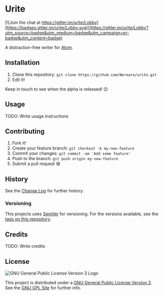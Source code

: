 # Urite

[![Join the chat at https://gitter.im/urite/Lobby](https://badges.gitter.im/urite/Lobby.svg)](https://gitter.im/urite/Lobby?utm_source=badge&utm_medium=badge&utm_campaign=pr-badge&utm_content=badge)

A distraction-free writer for [Atom](https://atom.io/).

## Installation

1. Clone this repository: `git clone https://github.com/Nereare/urite.git`
2. Edit it!

Keep in touch to see when the alpha is released! :wink:

## Usage

TODO: Write usage instructions

## Contributing

1. Fork it!
2. Create your feature branch: `git checkout -b my-new-feature`
3. Commit your changes: `git commit -am 'Add some feature'`
4. Push to the branch: `git push origin my-new-feature`
5. Submit a pull request :smile:

## History

See the [Change Log](https://github.com/nereare/urite/changelog.md) for further history.

### Versioning

This projects uses [SemVer](http://semver.org/) for versioning. For the versions available, see the [tags on this repository](https://github.com/nereare/urite/tags).

## Credits

TODO: Write credits

## License

![GNU General Public License Version 3 Logo](http://i.imgur.com/E9bcWGA.png "GNU General Public License Version 3 Logo")

This project is distributed under a [GNU General Public License Version 3](https://www.gnu.org/licenses/gpl-3.0.txt). See the [GNU GPL Site](https://www.gnu.org/licenses/gpl-3.0.en.html) for further info.
